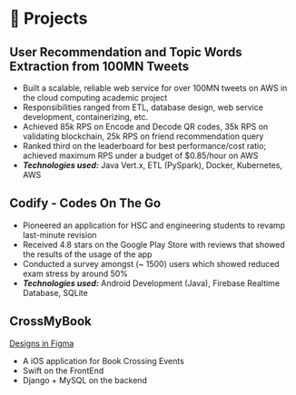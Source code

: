 # 🧪 Projects

## User Recommendation and Topic Words Extraction from 100MN Tweets
- Built a scalable, reliable web service for over 100MN tweets on AWS in the cloud computing academic project
- Responsibilities ranged from ETL, database design, web service development, containerizing, etc.
- Achieved 85k RPS on Encode and Decode QR codes, 35k RPS on validating blockchain, 25k RPS on friend
  recommendation query
- Ranked third on the leaderboard for best performance/cost ratio; achieved maximum RPS under a budget of
  $0.85/hour on AWS
- _**Technologies used:**_ Java Vert.x, ETL (PySpark), Docker, Kubernetes, AWS

## Codify - Codes On The Go
- Pioneered an application for HSC and engineering students to revamp last-minute revision
- Received 4.8 stars on the Google Play Store with reviews that showed the results of the usage of the app
- Conducted a survey amongst (~ 1500) users which showed reduced exam stress by around 50%
- _**Technologies used:**_ Android Development (Java), Firebase Realtime Database, SQLite

## CrossMyBook 
[Designs in Figma](https://www.figma.com/proto/6sPYrQWVo20eZIQGUBWb2y/CrossMyBook-HiFi-Design?node-id=92%3A2785&scaling=scale-down&page-id=92%3A2702&starting-point-node-id=92%3A2785&show-proto-sidebar=1)
- A iOS application for Book Crossing Events
- Swift on the FrontEnd
- Django + MySQL on the backend


